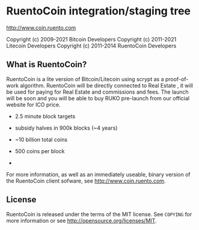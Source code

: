RuentoCoin integration/staging tree
================================

http://www.coin.ruento.com

Copyright (c) 2009-2021 Bitcoin Developers
Copyright (c) 2011-2021 Litecoin Developers
Copyright (c) 2011-2014 RuentoCoin Developers

What is RuentoCoin?
----------------

RuentoCoin is a lite version of Bitcoin/Litecoin using scrypt as a proof-of-work algorithm. RuentoCoin will be directly connected to Real Estate , it will be used for paying for Real Estate and commissions and fees. The launch will be soon and you will be able to buy RUKO pre-launch from our official website for ICO price. 
 - 2.5 minute block targets
 - subsidy halves in 900k blocks (~4 years)
 - ~10 billion total coins

 - 500 coins per block
 -
For more information, as well as an immediately useable, binary version of
the RuentoCoin client sofware, see http://www.coin.ruento.com.

License
-------

RuentoCoin is released under the terms of the MIT license. See `COPYING` for more
information or see http://opensource.org/licenses/MIT.


